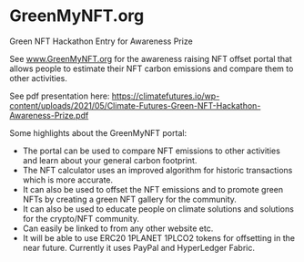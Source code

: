 # GreenMyNFT.org
Green NFT Hackathon Entry for Awareness Prize

See www.GreenMyNFT.org for the awareness raising NFT offset portal that allows people to estimate their NFT carbon emissions and compare them to other activities.

See pdf presentation here: https://climatefutures.io/wp-content/uploads/2021/05/Climate-Futures-Green-NFT-Hackathon-Awareness-Prize.pdf

Some highlights about the GreenMyNFT portal:

- The portal can be used to compare NFT emissions to other activities and learn about your general carbon footprint.
- The NFT calculator uses an improved algorithm for historic transactions which is more accurate.
- It can also be used to offset the NFT emissions and to promote green NFTs by creating a green NFT gallery for the community.
- It can also be used to educate people on climate solutions and solutions for the crypto/NFT community.
- Can easily be linked to from any other website etc.
- It will be able to use ERC20 1PLANET 1PLCO2 tokens for offsetting in the near future. Currently it uses PayPal and HyperLedger Fabric. 
